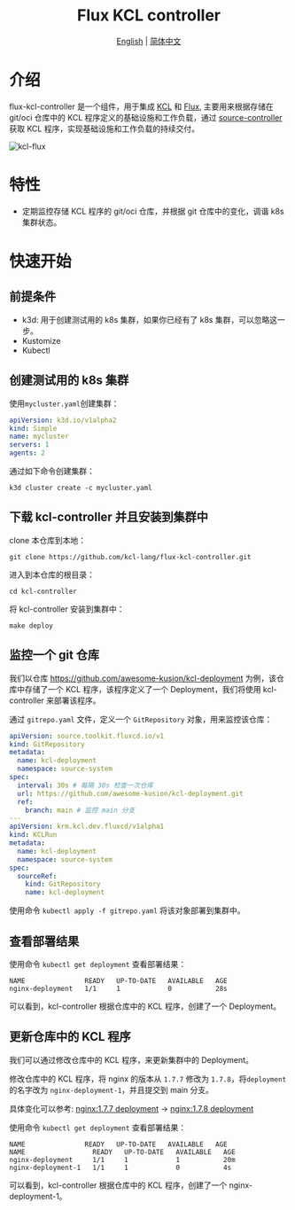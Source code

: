 <h1 align="center">Flux KCL controller</h1>

<p align="center">
<a href="./README.md">English</a> | <a href="./README-zh.md">简体中文</a>
</p>


# 介绍

flux-kcl-controller 是一个组件，用于集成 [KCL](https://github.com/kcl-lang/kcl) 和 [Flux](https://github.com/fluxcd/flux2), 主要用来根据存储在 git/oci 仓库中的 KCL 程序定义的基础设施和工作负载，通过 [source-controller](https://github.com/fluxcd/source-controller) 获取 KCL 程序，实现基础设施和工作负载的持续交付。

![kcl-flux](./docs/img/kcl-flux.png)

# 特性

- 定期监控存储 KCL 程序的 git/oci 仓库，并根据 git 仓库中的变化，调谐 k8s 集群状态。

# 快速开始

## 前提条件

- k3d: 用于创建测试用的 k8s 集群，如果你已经有了 k8s 集群，可以忽略这一步。
- Kustomize
- Kubectl

## 创建测试用的 k8s 集群

使用`mycluster.yaml`创建集群：

```yaml
apiVersion: k3d.io/v1alpha2
kind: Simple
name: mycluster
servers: 1
agents: 2
```
通过如下命令创建集群：

```shell
k3d cluster create -c mycluster.yaml
```

## 下载 kcl-controller 并且安装到集群中

clone 本仓库到本地：

```shell
git clone https://github.com/kcl-lang/flux-kcl-controller.git
```

进入到本仓库的根目录：

```shell
cd kcl-controller
```

将 kcl-controller 安装到集群中：

```shell
make deploy
```

## 监控一个 git 仓库

我们以仓库 https://github.com/awesome-kusion/kcl-deployment 为例，该仓库中存储了一个 KCL 程序，该程序定义了一个 Deployment，我们将使用 kcl-controller 来部署该程序。

通过 `gitrepo.yaml` 文件，定义一个 `GitRepository` 对象，用来监控该仓库：

```yaml
apiVersion: source.toolkit.fluxcd.io/v1
kind: GitRepository
metadata:
  name: kcl-deployment
  namespace: source-system
spec:
  interval: 30s # 每隔 30s 检查一次仓库
  url: https://github.com/awesome-kusion/kcl-deployment.git
  ref:
    branch: main # 监控 main 分支
---
apiVersion: krm.kcl.dev.fluxcd/v1alpha1
kind: KCLRun
metadata:
  name: kcl-deployment
  namespace: source-system
spec:
  sourceRef:
    kind: GitRepository
    name: kcl-deployment
```

使用命令 `kubectl apply -f gitrepo.yaml` 将该对象部署到集群中。

## 查看部署结果

使用命令 `kubectl get deployment` 查看部署结果：

```shell
NAME               READY   UP-TO-DATE   AVAILABLE   AGE
nginx-deployment   1/1     1            0           28s
```

可以看到，kcl-controller 根据仓库中的 KCL 程序，创建了一个 Deployment。

## 更新仓库中的 KCL 程序

我们可以通过修改仓库中的 KCL 程序，来更新集群中的 Deployment。

修改仓库中的 KCL 程序，将 nginx 的版本从 `1.7.7` 修改为 `1.7.8`，将`deployment`的名字改为 `nginx-deployment-1`，并且提交到 main 分支。

具体变化可以参考:
[nginx:1.7.7 deployment](https://github.com/awesome-kusion/kcl-deployment/commit/dc8b2aa70b1b47bef0637212ea184792b8c43449) -> [nginx:1.7.8 deployment](https://github.com/awesome-kusion/kcl-deployment/commit/f257a71fdff6cb9190f49c1dbf5fa4496d7b3cb2)


使用命令 `kubectl get deployment` 查看部署结果：

```shell
NAME               READY   UP-TO-DATE   AVAILABLE   AGE
NAME                 READY   UP-TO-DATE   AVAILABLE   AGE
nginx-deployment     1/1     1            1           20m
nginx-deployment-1   1/1     1            0           4s
```

可以看到，kcl-controller 根据仓库中的 KCL 程序，创建了一个 nginx-deployment-1。
